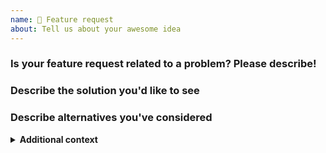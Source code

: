 ```yaml
---
name: 🤩 Feature request
about: Tell us about your awesome idea
---
```


### Is your feature request related to a problem? Please describe!

<!--
Include a clear and concise description of what the problem is. If applicable,
add screenshots to help explain the problem.

If you've encountered a bug, please report it as a bug instead of a feature
request.
-->

### Describe the solution you'd like to see

<!--
Include a clear and concise description of what you want to happen. If
applicable, add screenshots to help explain your solution.
-->

### Describe alternatives you've considered

<!--
Include a clear and concise description of any alternative solutions or features
you've encountered and/or considered.
-->

<details><summary><strong>Additional context</strong></summary>

<!--
Include any other context or screenshots here.
-->

</details>
